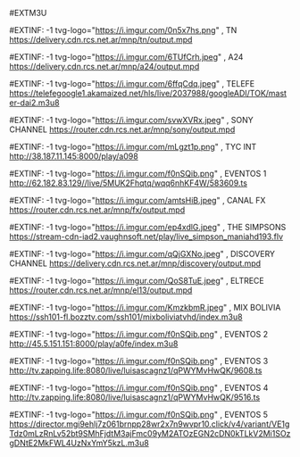 #EXTM3U


#EXTINF: -1 tvg-logo="https://i.imgur.com/0n5x7hs.png" , TN 
https://delivery.cdn.rcs.net.ar/mnp/tn/output.mpd


#EXTINF: -1 tvg-logo="https://i.imgur.com/6TUfCrh.jpeg" , A24
https://delivery.cdn.rcs.net.ar/mnp/a24/output.mpd


#EXTINF: -1 tvg-logo="https://i.imgur.com/6ffqCdq.jpeg" , TELEFE
https://telefegoogle1.akamaized.net/hls/live/2037988/googleADI/TOK/master-dai2.m3u8


#EXTINF: -1 tvg-logo="https://i.imgur.com/svwXVRx.jpeg" , SONY CHANNEL
https://router.cdn.rcs.net.ar/mnp/sony/output.mpd


#EXTINF: -1 tvg-logo="https://i.imgur.com/mLgzt1p.png" , TYC INT
http://38.187.11.145:8000/play/a098

#EXTINF: -1 tvg-logo="https://i.imgur.com/f0nSQib.png" , EVENTOS 1
http://62.182.83.129//live/5MUK2Fhqtq/wqq6nhKF4W/583609.ts

#EXTINF: -1 tvg-logo="https://i.imgur.com/amtsHiB.jpeg" , CANAL FX
https://router.cdn.rcs.net.ar/mnp/fx/output.mpd

#EXTINF: -1 tvg-logo="https://i.imgur.com/ep4xdlG.jpeg" , THE SIMPSONS
https://stream-cdn-iad2.vaughnsoft.net/play/live_simpson_maniahd193.flv


#EXTINF: -1 tvg-logo="https://i.imgur.com/qQjGXNo.jpeg" , DISCOVERY CHANNEL
https://delivery.cdn.rcs.net.ar/mnp/discovery/output.mpd

#EXTINF: -1 tvg-logo="https://i.imgur.com/QoS8TuE.jpeg" , ELTRECE
https://router.cdn.rcs.net.ar/mnp/el13/output.mpd

#EXTINF: -1 tvg-logo="https://i.imgur.com/KmzkbmR.jpeg" , MIX BOLIVIA
https://ssh101-fl.bozztv.com/ssh101/mixboliviatvhd/index.m3u8

#EXTINF: -1 tvg-logo="https://i.imgur.com/f0nSQib.png" , EVENTOS 2
http://45.5.151.151:8000/play/a0fe/index.m3u8


#EXTINF: -1 tvg-logo="https://i.imgur.com/f0nSQib.png" , EVENTOS 3
http://tv.zapping.life:8080/live/luisascagnz1/qPWYMvHwQK/9608.ts

#EXTINF: -1 tvg-logo="https://i.imgur.com/f0nSQib.png" , EVENTOS 4
http://tv.zapping.life:8080/live/luisascagnz1/qPWYMvHwQK/9516.ts

#EXTINF: -1 tvg-logo="https://i.imgur.com/f0nSQib.png" , EVENTOS 5
https://director.mgi9ehlj7z061brnpp28wr2x7n9wvpr10.click/v4/variant/VE1gTdz0mLzRnLv52bt9SMhFjdtM3ajFmc09yM2ATOzEGN2cDN0kTLkV2Mi1SOzgDNtE2MkFWL4UzNxYmY5kzL.m3u8


